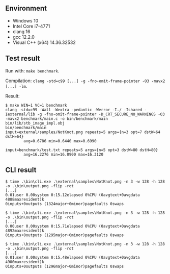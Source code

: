 ## Environment

 - Windows 10
 - Intel Core i7-4771
 - clang 16
 - gcc 12.2.0
 - Visual C++ (x64) 14.36.32532

## Test result

Run with: `make benchmark`.

Compilation: `clang -std=c99 [...] -g -fno-omit-frame-pointer -O3 -mavx2 [...] -lm`.

Result:

```
$ make WIN=1 VC=1 benchmark
clang -std=c99 -Wall -Wextra -pedantic -Werror -I./ -Ishared -Iexternal/lib -g -fno-omit-frame-pointer -D_CRT_SECURE_NO_WARNINGS -O3 -mavx2 benchmark/main.c -o bin/benchmark/main  bin/lib/stb_image_impl.obj
bin/benchmark/main
input=external/samples/NotKnot.png repeats=5 args={n=3 opt=7 dstW=64 dstH=64}
        avg=0.6786 min=0.6440 max=0.6990

input=benchmark/test.txt repeats=5 args={n=5 opt=3 dstW=80 dstH=80}
        avg=16.2276 min=16.0900 max=16.3120
```

## CLI result

```
$ time .\bin\cli.exe .\external\samples\NotKnot.png -n 3 -w 128 -h 128 -o .\bin\output.png -flip -rot
[...]
0.01user 0.00system 0:15.12elapsed 0%CPU (0avgtext+0avgdata 4888maxresident)k
0inputs+0outputs (1324major+0minor)pagefaults 0swaps

$ time .\bin\cli.exe .\external\samples\NotKnot.png -n 3 -w 128 -h 128 -o .\bin\output.png -flip -rot
[...]
0.00user 0.00system 0:15.71elapsed 0%CPU (0avgtext+0avgdata 4892maxresident)k
0inputs+0outputs (1295major+0minor)pagefaults 0swaps

$ time .\bin\cli.exe .\external\samples\NotKnot.png -n 3 -w 128 -h 128 -o .\bin\output.png -flip -rot
[...]
0.01user 0.00system 0:15.48elapsed 0%CPU (0avgtext+0avgdata 4900maxresident)k
0inputs+0outputs (1296major+0minor)pagefaults 0swaps
```
